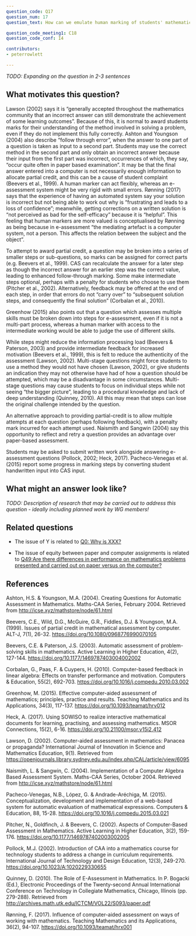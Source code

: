 ```yaml
---
question_code: Q17 
question_num: 17 
question_text: How can we emulate human marking of students' mathematical working such as follow-on marking and partially correct marking? 

question_code_meeting1: C18 
question_code_conf: I4 

contributors: 
- peterrowlett

---
```

*TODO: Expanding on the question in 2-3 sentences*

## What motivates this question?

Lawson (2002) says it is “generally accepted throughout the mathematics community that an incorrect answer can still demonstrate the achievement of some learning outcomes”.  Because of this, it is normal to award students marks for their understanding of the method involved in solving a problem, even if they do not implement this fully correctly. Ashton and Youngson (2004) also describe “follow through error”, when the answer to one part of a question is taken as input to a second part. Students may use the correct method in the second part and only obtain an incorrect answer because their input from the first part was incorrect, occurrences of which, they say, “occur quite often in paper based examination”. It may be that the final answer entered into a computer is not necessarily enough information to allocate partial credit, and this can be a cause of student complaint (Beevers et al., 1999). A human marker can act flexibly, whereas an e-assessment system might be very rigid with small errors. Rønning (2017) says that the experience of having an automated system say your solution is incorrect but not being able to work out why is “frustrating and leads to a loss of confidence”; meanwhile, getting corrections on a written solution is “not perceived as bad for the self-efficacy” because it is “helpful”. This feeling that human markers are more valued is conceptualised by Rønning as being because in e-assessment “the mediating artefact is a computer system, not a person. This affects the relation between the subject and the object”.

To attempt to award partial credit, a question may be broken into a series of smaller steps or sub-questions, so marks can be assigned for correct parts (e.g. Beevers et al., 1999). CAS can recalculate the answer for a later step as though the incorrect answer for an earlier step was the correct value, leading to enhanced follow-through marking. Some make intermediate steps optional, perhaps with a penalty for students who choose to use them (Pitcher et al., 2002). Alternatively, feedback may be offered at the end of each step, in order that errors do not “carry over” to “subsequent solution steps, and consequently the final solution” (Corbalan et al., 2010). 

Greenhow (2015) also points out that a question which assesses multiple skills must be broken down into steps for e-assessment, even if it is not a multi-part process, whereas a human marker with access to the intermediate working would be able to judge the use of different skills.

While steps might reduce the information processing load (Beevers & Paterson, 2003) and provide intermediate feedback for increased motivation (Beevers et al., 1999), this is felt to reduce the authenticity of the assessment (Lawson, 2002). Multi-stage questions might force students to use a method they would not have chosen (Lawson, 2002), or give students an indication they may not otherwise have had of how a question should be attempted, which may be a disadvantage in some circumstances. Multi-stage questions may cause students to focus on individual steps while not seeing “the bigger picture”, leading to a procedural knowledge and lack of deep understanding (Quinney, 2010). All this may mean that steps can lose the original challenge intended by the question.

An alternative approach to providing partial-credit is to allow multiple attempts at each question (perhaps following feedback), with a penalty mark incurred for each attempt used. Naismith and Sangwin (2004) say this opportunity to reflect and retry a question provides an advantage over paper-based assessment. 

Students may be asked to submit written work alongside answering e-assessment questions (Pollock, 2002; Heck, 2017). Pacheco-Venegas et al. (2015) report some progress in marking steps by converting student handwritten input into CAS input.

## What might an answer look like?

*TODO: Description of research that may be carried out to address this question - ideally including planned work by WG members!*

## Related questions

* The issue of Y is related to [Q0: Why is XXX?](Q0)


* The issue of equity between paper and computer assignments is related to [Q49:Are there differences in performance on mathematics problems presented and carried out on paper versus on the computer?](Q49)

## References

Ashton, H.S. & Youngson, M.A. (2004). Creating Questions for Automatic Assessment in Mathematics. Maths-CAA Series, February 2004. Retrieved from http://icse.xyz/mathstore/node/61.html

Beevers, C.E., Wild, D.G., McGuire, G.R., Fiddles, D.J. & Youngson, M.A. (1999). Issues of partial credit in mathematical assessment by computer. ALT-J, 7(1), 26-32. https://doi.org/10.1080/0968776990070105

Beevers, C.E. & Paterson, J.S. (2003). Automatic assessment of problem-solving skills in mathematics. Active Learning in Higher Education, 4(2), 127-144. https://doi.org/10.1177/1469787403004002002

Corbalan, G., Paas, F. & Cuypers, H. (2010). Computer-based feedback in linear algebra: Effects on transfer performance and motivation. Computers & Education, 55(2), 692-703. https://doi.org/10.1016/j.compedu.2010.03.002

Greenhow, M. (2015). Effective computer-aided assessment of mathematics; principles, practice and results. Teaching Mathematics and its Applications, 34(3), 117-137. https://doi.org/10.1093/teamat/hrv012

Heck, A. (2017). Using SOWISO to realize interactive mathematical documents for learning, practising, and assessing mathematics. MSOR Connections, 15(2), 6-16. https://doi.org/10.21100/msor.v15i2.412

Lawson, D. (2002). Computer-aided assessment in mathematics: Panacea or propaganda? International Journal of Innovation in Science and Mathematics Education, 9(1). Retrieved from https://openjournals.library.sydney.edu.au/index.php/CAL/article/view/6095

Naismith, L. & Sangwin, C. (2004). Implementation of a Computer Algebra Based Assessment System. Maths-CAA Series, October 2004. Retrieved from http://icse.xyz/mathstore/node/61.html 

Pacheco-Venegas, N.B., López, G. & Andrade-Aréchiga, M. (2015). Conceptualization, development and implementation of a web-based system for automatic evaluation of mathematical expressions. Computers & Education, 88, 15-28. https://doi.org/10.1016/j.compedu.2015.03.021

Pitcher, N., Goldfinch, J. & Beevers, C. (2002). Aspects of Computer-Based Assessment in Mathematics. Active Learning in Higher Education, 3(2), 159-176. https://doi.org/10.1177/1469787402003002005

Pollock, M.J. (2002). Introduction of CAA into a mathematics course for technology students to address a change in curriculum requirements. International Journal of Technology and Design Education, 12(3), 249-270. https://doi.org/10.1023/A:1020229330655

Quinney, D. (2010). The Role of E-Assessment in Mathematics. In P. Bogacki (Ed.), Electronic Proceedings of the Twenty-second Annual International Conference on Technology in Collegiate Mathematics, Chicago, Illinois (pp. 279-288). Retrieved from http://archives.math.utk.edu/ICTCM/VOL22/S093/paper.pdf

Rønning, F. (2017). Influence of computer-aided assessment on ways of working with mathematics. Teaching Mathematics and its Applications, 36(2), 94-107. https://doi.org/10.1093/teamat/hrx001


